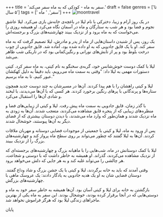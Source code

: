 +++
title = 'سفر به ماه - کودکی که به ماه سفر می‌کند.'
draft = false
genres = ['تا ۵ سال']
tags = [' سفر', ' ماه']
+++
![moontravel](/94.moonTravel.jpg)

در یک روز آرام و زیبا، دخترکی با نام لیلا در باغچه‌ی خانه‌ش بازی می‌کرد. لیلا عاشق نجوم و فضا بود و هر شب به ستارگان و ماه در آسمان نگاه می‌کرد. او همیشه روزی را می‌خواست که به ماه برود و از نزدیک ببیند چهارشنبه‌های بزرگ و برجسته‌اش.

یک روز، پس از شنیدن داستان‌هایی از ماه از پدر و مادرش، لیلا تصمیم گرفت که به ماه سفر کند. او با یک قایق جادویی که به او داده شده بود، آماده شد. قایق جادویی از چوب درخت بلوط بود و پر از تابش‌های نورانی و رنگین‌کمانی بود که در تاریکی شب ظاهر می‌شد.

لیلا با کمک دوست خوش‌شانس خود، گربه‌ی سخنگو به نام کیتی، به ماه سفر کرد. کیتی دستورات مهمی به لیلا داد: "وقتی به سمت ماه می‌رویم، باید دقیقاً به دلیل کهکشان عبور کنیم، تا به ماه برسیم."

لیلا و کیتی راهشان را با هم پیدا کردند. آن‌ها در مسیرشان به چند دوست جدید همچون ستاره‌ها و پرندگانی با پرهای رنگین برخورد کردند. هر کسی که با آن‌ها می‌دیدند، با لبخند و شادی آن‌ها را استقبال می‌کرد.

با گذر زمان، قایق جادویی به سمت ماه پیش رفت. لیلا و کیتی از زیبایی‌های فضا و منظره‌های زیبایی که از پنجره قایق مشاهده می‌کردند، متعجب شدند. آن‌ها به زودی به ماه نزدیک شدند و همان‌طور که وارد ماه می‌شدند، با دیدن دوستان بیشتری که از فضای دیگر به آن‌ها پیوستند، خوشحال شدند.

پس از ورود به ماه، لیلا و کیتی با جمعیتی از موجودات فضایی دوستانه و مهربان ملاقات کردند. آن‌ها به لیلا گفتند که چطور می‌تواند بر روی سطح ماه پرواز کند و چهارشنبه‌های بزرگ را از نزدیک ببیند.

لیلا با کمک دوستانش در ماه، شب‌هایی را با ماهیانه بزرگ و چهارشنبه‌های برجسته‌ای که از نزدیک مشاهده می‌کردند، گذراند. او همیشه به خاطر داشت که با دوستی و شجاعت، هر چالشی را می‌تواند غلبه کند و به هر جایی که دلش می‌خواهد برود.

وقتی آمدند که باید به خانه برگردند، لیلا و کیتی با یک جشن بزرگ و شاد وداع گفتند. دوستان فضایی شان به او یک هدیه جادویی به یادگار دادند: یک عروسک ماهی با چهارشنبه‌های بزرگش.

بازگشتن به خانه برای لیلا و کیتی آسان بود. آن‌ها همیشه به خاطر سفر خود به ماه و دوستی‌هایی که در آنجا برقرار کرده بودند، خوشحال بودند. این سفر به ماه یکی از بهترین ماجراهای زندگی لیلا بود که هرگز فراموش نخواهد شد.

پایان